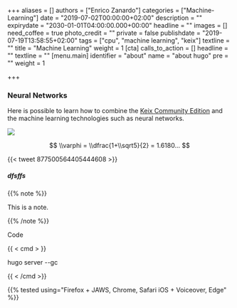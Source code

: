 +++
aliases = []
authors = ["Enrico Zanardo"]
categories = ["Machine-Learning"]
date = "2019-07-02T00:00:00+02:00"
description = ""
expirydate = "2030-01-01T04:00:00.000+00:00"
headline = ""
images = []
need_coffee = true
photo_credit = ""
private = false
publishdate = "2019-07-19T13:58:55+02:00"
tags = ["cpu", "machine learning", "keix"]
textline = ""
title = "Machine Learning"
weight = 1
[cta]
calls_to_action = []
headline = ""
textline = ""
[menu.main]
identifier = "about"
name = "about hugo"
pre = "<i class='fa fa-heart'></i>"
weight = 1

+++
### Neural Networks

Here is possible to learn how to combine the [Keix Community Edition](http://keix.com) and the machine learning technologies such as neural networks.

![](/uploads/kall.png)

$$ \\varphi = \\dfrac{1+\\sqrt5}{2} = 1.6180... $$

{{< tweet 877500564405444608 >}}

##### dfsffs

{{% note %}}

This is a note.

{{% /note %}}

Code

{{ < cmd > }}

hugo server --gc

{{ < /cmd >}}

{{% tested using="Firefox + JAWS, Chrome, Safari iOS + Voiceover, Edge" %}}